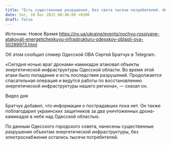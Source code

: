 ```yaml
---
title: "Есть существенные разрушения, без света тысячи потребителей. Ночью россияне атаковали энергетическую инфраструктуру Одесской области"
date: Sat, 10 Dec 2022 08:46:00 +0200
draft: false
---
```

Источник: Новое Время https://nv.ua/ukraine/events/nochyu-rossiyane-atakovali-energeticheskuyu-infrastrukturu-odesskoy-oblasti-ova-50289973.html


Об этом сообщил спикер Одесской ОВА Сергей Братчук в Telegram.

«Сегодня ночью враг дронами-камикадзе атаковал объекты энергетической инфраструктуры Одесской области. Во время этой атаки было попадание и есть последствия разрушений. Продолжается спасательная операция и ведутся работы по восстановлению энергетической инфраструктуры нашего региона», — сказал он.

 Видео дня   

Братчук добавил, что информации о пострадавших пока нет. Он также поблагодарил украинских защитников за два уничтоженных дрона-камикадзе в небе над Одесской областью.

По данным Одесского городского совета, нанесены существенные разрушения объектам энергетической инфраструктуры, без электроснабжения остались тысячи потребителей.
